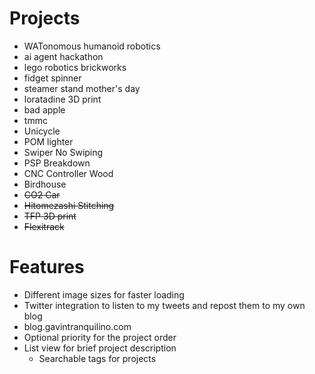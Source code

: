 # Projects
- WATonomous humanoid robotics
- ai agent hackathon
- lego robotics brickworks
- fidget spinner
- steamer stand mother's day
- loratadine 3D print
- bad apple
- tmmc
- Unicycle
- POM lighter 
- Swiper No Swiping
- PSP Breakdown
- CNC Controller Wood
- Birdhouse
- ~~CO2 Car~~
- ~~Hitomezashi Stitching~~
- ~~TFP 3D print~~
- ~~Flexitrack~~

# Features
- Different image sizes for faster loading
- Twitter integration to listen to my tweets and repost them to my own blog
- blog.gavintranquilino.com
- Optional priority for the project order
- List view for brief project description
    - Searchable tags for projects